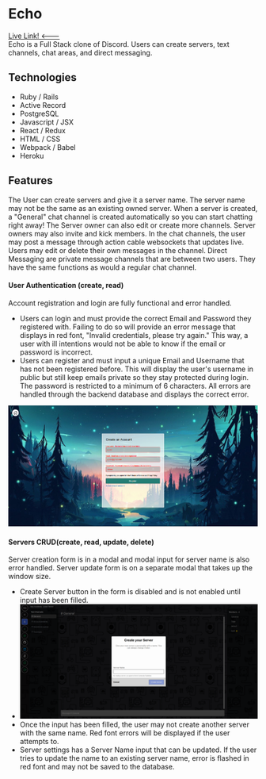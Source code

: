 # Echo
<a href="https://echo-discordclone.herokuapp.com/#/" target="_blank">Live Link! <---</a>
</br>
Echo is a Full Stack clone of Discord. Users can create servers, text channels, chat areas, and direct messaging.

## Technologies
* Ruby / Rails
* Active Record
* PostgreSQL
* Javascript / JSX
* React / Redux
* HTML / CSS
* Webpack / Babel
* Heroku

## Features
The User can create servers and give it a server name. The server name may not be the same as an existing owned server. When a server is created, a "General" chat channel is created automatically so you can start chatting right away! The Server owner can also edit or create more channels. Server owners may also invite and kick members. In the chat channels, the user may post a message through action cable websockets that updates live. Users may edit or delete their own messages in the channel. Direct Messaging are private message channels that are between two users. They have the same functions as would a regular chat channel.

#### User Authentication (create, read)
Account registration and login are fully functional and error handled.
- Users can login and must provide the correct Email and Password they registered with. Failing to do so will provide an error message that displays in red font, "Invalid credentials, please try again." This way, a user with ill intentions would not be able to know if the email or password is incorrect.
- Users can register and must input a unique Email and Username that has not been registered before. This will display the user's username in public but still keep emails private so they stay protected during login. The password is restricted to a minimum of 6 characters. All errors are handled through the backend database and displays the correct error.
<img src="/app/assets/images/EchoAuth.png" alt="UserAuth">

#### Servers CRUD(create, read, update, delete)
Server creation form is in a modal and modal input for server name is also error handled. Server update form is on a separate modal that takes up the window size.
- Create Server button in the form is disabled and is not enabled until input has been filled.
- <img src="/app/assets/images/EchoServer.png" alt="ServerCreate">
- Once the input has been filled, the user may not create another server with the same name. Red font errors will be displayed if the user attempts to.
- Server settings has a Server Name input that can be updated. If the user tries to update the name to an existing server name, error is flashed in red font and may not be saved to the database.

<!-- #### Channels CRUD(create, read, update, delete)


#### Messages (create, read) -->